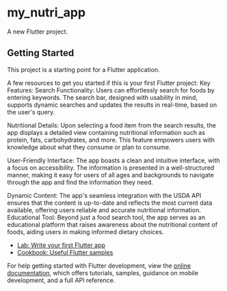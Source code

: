 # my_nutri_app

A new Flutter project.

## Getting Started

This project is a starting point for a Flutter application.

A few resources to get you started if this is your first Flutter project:
Key Features:
Search Functionality: Users can effortlessly search for foods by entering keywords. The search bar, designed with usability in mind, supports dynamic searches and updates the results in real-time, based on the user's query.


Nutritional Details: Upon selecting a food item from the search results, the app displays a detailed view containing nutritional information such as protein, fats, carbohydrates, and more. This feature empowers users with knowledge about what they consume or plan to consume.

User-Friendly Interface: The app boasts a clean and intuitive interface, with a focus on accessibility. The information is presented in a well-structured manner, making it easy for users of all ages and backgrounds to navigate through the app and find the information they need.

Dynamic Content: The app's seamless integration with the USDA API ensures that the content is up-to-date and reflects the most current data available, offering users reliable and accurate nutritional information.
Educational Tool: Beyond just a food search tool, the app serves as an educational platform that raises awareness about the nutritional content of foods, aiding users in making informed dietary choices.


- [Lab: Write your first Flutter app](https://docs.flutter.dev/get-started/codelab)
- [Cookbook: Useful Flutter samples](https://docs.flutter.dev/cookbook)

For help getting started with Flutter development, view the
[online documentation](https://docs.flutter.dev/), which offers tutorials,
samples, guidance on mobile development, and a full API reference.
